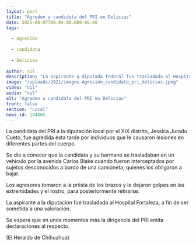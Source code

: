```yaml
---
layout: post
title: "Agreden a candidata del PRI en Delicias"
date: 2021-06-07T00:04:00.000-06:00
tags:
  
  - Agresión
  
  - candidata
  
  - Delicias
  
author: nil
description: "La aspirante a diputada federal fue trasladada al Hospital Fortaleza, a fin de ser sometida a una valoración"
image: "/uploads/2021/images-Agresión_candidata_pri_delicias.jpeg"
video: "nil"
audio: "nil"
alt: "Agreden a candidata del PRI en Delicias"
front: false
section: "Local"
news_id: 184885
---
```


La candidata del PRI a la diputación local por el XIX distrito, Jessica Jurado Cueto, fue agredida esta tarde por individuos que le causaron lesiones en diferentes partes del cuerpo.

Se dio a conocer que la candidata y su hermano se trasladaban en un vehículo por la avenida Carlos Blake cuando fueron interceptados por sujetos desconocidos a bordo de una camioneta, quienes los obligaron a bajar.

Los agresores tomaron a la priista de los brazos y le dejaron golpes en las extremidades y el rostro, para posteriormente retirarse.

La aspirante a la diputación fue trasladada al Hospital Fortaleza, a fin de ser sometida a una valoración.

Se espera que en unos momentos más la dirigencia del PRI emita declaraciones al respecto.

(El Heraldo de Chihuahua)